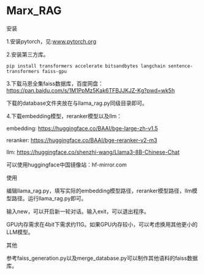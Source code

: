 # Marx_RAG

安装

1.安装pytorch，见:www.pytorch.org

2.安装第三方库。

    pip install transformers accelerate bitsandbytes langchain sentence-transformers faiss-gpu
  
3.下载马恩全集faiss数据库，百度网盘：https://pan.baidu.com/s/1M1PpMz5Kak6TFBJJKJZ-Kg?pwd=wk5h

  下载的database文件夹放在与llama_rag.py同级目录即可。

4.下载embedding模型，reranker模型以及llm：

  embedding: https://huggingface.co/BAAI/bge-large-zh-v1.5
  
  reranker: https://huggingface.co/BAAI/bge-reranker-v2-m3
  
  llm: https://huggingface.co/shenzhi-wang/Llama3-8B-Chinese-Chat

  可以使用huggingface中国镜像站：hf-mirror.com
  

使用

编辑llama_rag.py，填写实际的embedding模型路径，reranker模型路径，llm模型路径。运行llama_rag.py即可。

输入new，可以开启新一轮对话。输入exit，可以退出程序。

GPU内存需求在4bit下需求约11G。如果GPU内存较小，可以考虑换用其他更小的LLM模型。


其他

参考faiss_generation.py以及merge_database.py可以制作其他语料的faiss数据库。

